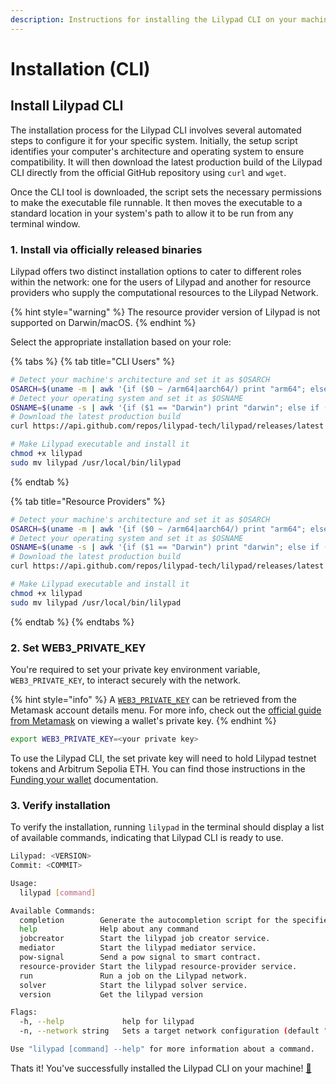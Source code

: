 ```yaml
---
description: Instructions for installing the Lilypad CLI on your machine
---
```


# Installation (CLI)

## Install Lilypad CLI

The installation process for the Lilypad CLI involves several automated steps to configure it for your specific system. Initially, the setup script identifies your computer's architecture and operating system to ensure compatibility. It will then download the latest production build of the Lilypad CLI directly from the official GitHub repository using `curl` and `wget`.

Once the CLI tool is downloaded, the script sets the necessary permissions to make the executable file runnable. It then moves the executable to a standard location in your system's path to allow it to be run from any terminal window.

### 1. Install via officially released binaries

Lilypad offers two distinct installation options to cater to different roles within the network: one for the users of Lilypad and another for resource providers who supply the computational resources to the Lilypad Network.

{% hint style="warning" %}
The resource provider version of Lilypad is not supported on Darwin/macOS.
{% endhint %}

Select the appropriate installation based on your role:

{% tabs %}
{% tab title="CLI Users" %}
```bash
# Detect your machine's architecture and set it as $OSARCH
OSARCH=$(uname -m | awk '{if ($0 ~ /arm64|aarch64/) print "arm64"; else if ($0 ~ /x86_64|amd64/) print "amd64"; else print "unsupported_arch"}') && export OSARCH;
# Detect your operating system and set it as $OSNAME
OSNAME=$(uname -s | awk '{if ($1 == "Darwin") print "darwin"; else if ($1 == "Linux") print "linux"; else print "unsupported_os"}') && export OSNAME;
# Download the latest production build
curl https://api.github.com/repos/lilypad-tech/lilypad/releases/latest | grep "browser_download_url.*lilypad-$OSNAME-$OSARCH-cpu" | cut -d : -f 2,3 | tr -d \" | wget -qi - -O lilypad

# Make Lilypad executable and install it
chmod +x lilypad
sudo mv lilypad /usr/local/bin/lilypad
```
{% endtab %}

{% tab title="Resource Providers" %}
```bash
# Detect your machine's architecture and set it as $OSARCH
OSARCH=$(uname -m | awk '{if ($0 ~ /arm64|aarch64/) print "arm64"; else if ($0 ~ /x86_64|amd64/) print "amd64"; else print "unsupported_arch"}') && export OSARCH;
# Detect your operating system and set it as $OSNAME
OSNAME=$(uname -s | awk '{if ($1 == "Darwin") print "darwin"; else if ($1 == "Linux") print "linux"; else print "unsupported_os"}') && export OSNAME;
# Download the latest production build
curl https://api.github.com/repos/lilypad-tech/lilypad/releases/latest | grep "browser_download_url.*lilypad-$OSNAME-$OSARCH-gpu" | cut -d : -f 2,3 | tr -d \" | wget -qi - -O lilypad

# Make Lilypad executable and install it
chmod +x lilypad
sudo mv lilypad /usr/local/bin/lilypad
```
{% endtab %}
{% endtabs %}

### 2. Set WEB3\_PRIVATE\_KEY

You're required to set your private key environment variable, `WEB3_PRIVATE_KEY`, to interact securely with the network.&#x20;

{% hint style="info" %}
A [`WEB3_PRIVATE_KEY`](https://docs.lilypad.tech/lilypad/lilypad-milky-way-testnet/install-run-requirements#id-2.-set-web3\_private\_key) can be retrieved from the Metamask account details menu. For more info, check out the [official guide from Metamask](https://support.metamask.io/managing-my-wallet/secret-recovery-phrase-and-private-keys/how-to-export-an-accounts-private-key/) on viewing a wallet's private key.
{% endhint %}

```bash
export WEB3_PRIVATE_KEY=<your private key>
```

To use the Lilypad CLI, the set private key will need to hold Lilypad testnet tokens and Arbitrum Sepolia ETH. You can find those instructions in the [Funding your wallet](quick-start/funding-your-wallet-from-faucet.md) documentation.

### 3. Verify installation

To verify the installation, running `lilypad` in the terminal should display a list of available commands, indicating that Lilypad CLI is ready to use.

```bash
Lilypad: <VERSION>
Commit: <COMMIT>

Usage:
  lilypad [command]

Available Commands:
  completion        Generate the autocompletion script for the specified shell
  help              Help about any command
  jobcreator        Start the lilypad job creator service.
  mediator          Start the lilypad mediator service.
  pow-signal        Send a pow signal to smart contract.
  resource-provider Start the lilypad resource-provider service.
  run               Run a job on the Lilypad network.
  solver            Start the lilypad solver service.
  version           Get the lilypad version

Flags:
  -h, --help             help for lilypad
  -n, --network string   Sets a target network configuration (default "testnet")

Use "lilypad [command] --help" for more information about a command.
```

Thats it! You've successfully installed the Lilypad CLI on your machine! [🎉](https://emojipedia.org/party-popper)
